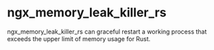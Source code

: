 # ngx_memory_leak_killer_rs
ngx_memory_leak_killer_rs can graceful restart a working process that exceeds the upper limit of memory usage for Rust.
